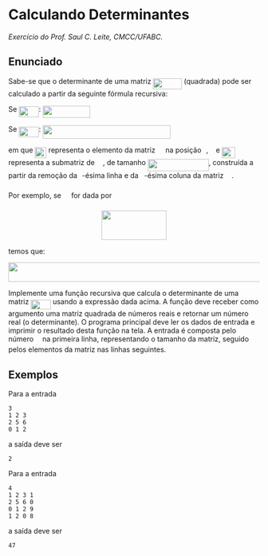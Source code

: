 # Calculando Determinantes
*Exercício do Prof. Saul C. Leite, CMCC/UFABC.*

## Enunciado

Sabe-se que o determinante de uma matriz <img src="https://rawgit.com/alessandrojean/POO-2018.2/master/classes/laboratory/2018.06.08/extra/determinantes/svgs/6e7cf60cf2defe59ef3152ff933be82d.svg?invert_in_darkmode" align=middle width=57.63318pt height=22.46574pt/> (quadrada)
pode ser calculado a partir da seguinte fórmula recursiva:

Se <img src="https://rawgit.com/alessandrojean/POO-2018.2/master/classes/laboratory/2018.06.08/extra/determinantes/svgs/e1358fc9fbfa5b82243d29c7f4a7bbb2.svg?invert_in_darkmode" align=middle width=40.003755pt height=21.18732pt/>: <img src="https://rawgit.com/alessandrojean/POO-2018.2/master/classes/laboratory/2018.06.08/extra/determinantes/svgs/afeafd9ac561e09fb6bb5a66b159820f.svg?invert_in_darkmode" align=middle width=95.296905pt height=24.65759999999998pt/>

Se <img src="https://rawgit.com/alessandrojean/POO-2018.2/master/classes/laboratory/2018.06.08/extra/determinantes/svgs/64a72b8c9c5b8f75fec2f7108bae6bc2.svg?invert_in_darkmode" align=middle width=40.003755pt height=21.18732pt/>: <img src="https://rawgit.com/alessandrojean/POO-2018.2/master/classes/laboratory/2018.06.08/extra/determinantes/svgs/fb17de1d667a9cbf9fbfbfa49cec1006.svg?invert_in_darkmode" align=middle width=255.92110499999998pt height=27.159000000000013pt/>

em que <img src="https://rawgit.com/alessandrojean/POO-2018.2/master/classes/laboratory/2018.06.08/extra/determinantes/svgs/dc6b5ccf198047733af4dcc23076a544.svg?invert_in_darkmode" align=middle width=23.084325000000007pt height=22.46574pt/> representa o elemento da matriz <img src="https://rawgit.com/alessandrojean/POO-2018.2/master/classes/laboratory/2018.06.08/extra/determinantes/svgs/53d147e7f3fe6e47ee05b88b166bd3f6.svg?invert_in_darkmode" align=middle width=12.328800000000005pt height=22.46574pt/> na posição 
<img src="https://rawgit.com/alessandrojean/POO-2018.2/master/classes/laboratory/2018.06.08/extra/determinantes/svgs/77a3b857d53fb44e33b53e4c8b68351a.svg?invert_in_darkmode" align=middle width=5.663295000000005pt height=21.683310000000006pt/>, <img src="https://rawgit.com/alessandrojean/POO-2018.2/master/classes/laboratory/2018.06.08/extra/determinantes/svgs/36b5afebdba34564d884d347484ac0c7.svg?invert_in_darkmode" align=middle width=7.710483000000004pt height=21.683310000000006pt/> e <img src="https://rawgit.com/alessandrojean/POO-2018.2/master/classes/laboratory/2018.06.08/extra/determinantes/svgs/680d898aad9d599f4627030113b66734.svg?invert_in_darkmode" align=middle width=26.70294pt height=22.46574pt/> representa a submatriz de <img src="https://rawgit.com/alessandrojean/POO-2018.2/master/classes/laboratory/2018.06.08/extra/determinantes/svgs/53d147e7f3fe6e47ee05b88b166bd3f6.svg?invert_in_darkmode" align=middle width=12.328800000000005pt height=22.46574pt/>, de tamanho
<img src="https://rawgit.com/alessandrojean/POO-2018.2/master/classes/laboratory/2018.06.08/extra/determinantes/svgs/9c778f6a8599441696582d80886ab776.svg?invert_in_darkmode" align=middle width=122.01667499999999pt height=24.65759999999998pt/>, construída a partir da remoção da
<img src="https://rawgit.com/alessandrojean/POO-2018.2/master/classes/laboratory/2018.06.08/extra/determinantes/svgs/77a3b857d53fb44e33b53e4c8b68351a.svg?invert_in_darkmode" align=middle width=5.663295000000005pt height=21.683310000000006pt/>-ésima linha e da <img src="https://rawgit.com/alessandrojean/POO-2018.2/master/classes/laboratory/2018.06.08/extra/determinantes/svgs/36b5afebdba34564d884d347484ac0c7.svg?invert_in_darkmode" align=middle width=7.710483000000004pt height=21.683310000000006pt/>-ésima coluna da matriz <img src="https://rawgit.com/alessandrojean/POO-2018.2/master/classes/laboratory/2018.06.08/extra/determinantes/svgs/53d147e7f3fe6e47ee05b88b166bd3f6.svg?invert_in_darkmode" align=middle width=12.328800000000005pt height=22.46574pt/>.

Por exemplo, se <img src="https://rawgit.com/alessandrojean/POO-2018.2/master/classes/laboratory/2018.06.08/extra/determinantes/svgs/53d147e7f3fe6e47ee05b88b166bd3f6.svg?invert_in_darkmode" align=middle width=12.328800000000005pt height=22.46574pt/> for dada por

<p align="center"><img src="https://rawgit.com/alessandrojean/POO-2018.2/master/classes/laboratory/2018.06.08/extra/determinantes/svgs/7de56d011785733012d8e0dc38359680.svg?invert_in_darkmode" align=middle width=130.136985pt height=59.178735pt/></p>

temos que:

<p align="center"><img src="https://rawgit.com/alessandrojean/POO-2018.2/master/classes/laboratory/2018.06.08/extra/determinantes/svgs/14023048a42c0a6bb2b8afba6c5721a2.svg?invert_in_darkmode" align=middle width=519.6345pt height=39.45249pt/></p>

Implemente uma função recursiva que calcula o determinante de uma matriz
<img src="https://rawgit.com/alessandrojean/POO-2018.2/master/classes/laboratory/2018.06.08/extra/determinantes/svgs/3add1221abfa79cb14021bc2dacd5725.svg?invert_in_darkmode" align=middle width=39.82506pt height=19.178279999999994pt/> usando a expressão dada acima. A função deve receber
como argumento uma matriz quadrada de números reais e retornar um
número real (o determinante). O programa principal deve ler os
dados de entrada e imprimir o resultado desta função na tela.
A entrada é composta pelo número <img src="https://rawgit.com/alessandrojean/POO-2018.2/master/classes/laboratory/2018.06.08/extra/determinantes/svgs/55a049b8f161ae7cfeb0197d75aff967.svg?invert_in_darkmode" align=middle width=9.867000000000003pt height=14.155350000000013pt/> na primeira linha, representando
o tamanho da matriz, seguido pelos elementos da matriz nas linhas
seguintes.

## Exemplos

Para a entrada

    3
    1 2 3
    2 5 6
    0 1 2

a saída deve ser

    2

Para a entrada

    4
    1 2 3 1
    2 5 6 0
    0 1 2 9
    1 2 0 8

a saída deve ser

    47